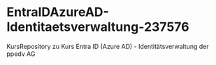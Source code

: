 # EntraIDAzureAD-Identitaetsverwaltung-237576
KursRepository zu Kurs Entra ID (Azure AD) - Identitätsverwaltung der ppedv AG
